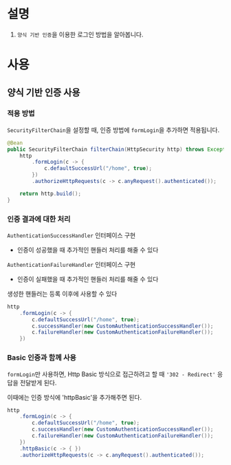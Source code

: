 # 설명
1. `양식 기반 인증`을 이용한 로그인 방법을 알아봅니다.

# 사용
## 양식 기반 인증 사용
### 적용 방법
`SecurityFilterChain`을 설정할 때, 인증 방법에 `formLogin`을 추가하면 적용됩니다. 
```java
@Bean
public SecurityFilterChain filterChain(HttpSecurity http) throws Exception {
    http
        .formLogin(c -> {
            c.defaultSuccessUrl("/home", true);
        })
        .authorizeHttpRequests(c -> c.anyRequest().authenticated());

    return http.build();
}
```

### 인증 결과에 대한 처리
`AuthenticationSuccessHandler` 인터페이스 구현
- 인증이 성공했을 때 추가적인 핸들러 처리를 해줄 수 있다

`AuthenticationFailureHandler` 인터페이스 구현
- 인증이 실패했을 때 추가적인 핸들러 처리를 해줄 수 있다

생성한 핸들러는 등록 이후에 사용할 수 있다
```java
http
    .formLogin(c -> {
        c.defaultSuccessUrl("/home", true);
        c.successHandler(new CustomAuthenticationSuccessHandler());
        c.failureHandler(new CustomAuthenticationFailureHandler());
    })
```

### Basic 인증과 함께 사용
`formLogin`만 사용하면, Http Basic 방식으로 접근하려고 할 때 `'302 - Redirect'` 응답을 전달받게 된다.

이때에는 인증 방식에 'httpBasic'을 추가해주면 된다. 
```java
http
    .formLogin(c -> {
        c.defaultSuccessUrl("/home", true);
        c.successHandler(new CustomAuthenticationSuccessHandler());
        c.failureHandler(new CustomAuthenticationFailureHandler());
    })
    .httpBasic(c -> { })
    .authorizeHttpRequests(c -> c.anyRequest().authenticated());
```